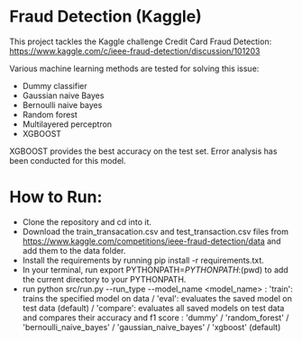 # Fraud Detection (Kaggle)
This project tackles the Kaggle challenge Credit Card Fraud Detection:
https://www.kaggle.com/c/ieee-fraud-detection/discussion/101203

Various machine learning methods are tested for solving this issue:
- Dummy classifier 
- Gaussian naive Bayes
- Bernoulli naive bayes
- Random forest
- Multilayered perceptron
- XGBOOST

XGBOOST provides the best accuracy on the test set. Error analysis has been conducted for this model.


# How to Run:
- Clone the repository and cd into it.
- Download the train_transacation.csv and test_transaction.csv files from https://www.kaggle.com/competitions/ieee-fraud-detection/data and add them to the data folder.
- Install the requirements by running pip install -r requirements.txt.
- In your terminal, run export PYTHONPATH=$PYTHONPATH:$(pwd) to add the current directory to your PYTHONPATH.
- run python src/run.py --run_type <run type mode> --model_name <model_name>
<run type mode> : 'train': trains the specified model on data / 'eval': evaluates the saved model on test data (default) / 'compare': evaluates all saved models on test data and compares their accuracy and f1 score
<model name> : 'dummy' / 'random_forest' / 'bernoulli_naive_bayes' / 'gaussian_naive_bayes' / 'xgboost' (default)
